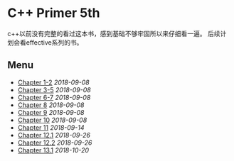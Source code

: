 # C++ Primer 5th
c++以前没有完整的看过这本书，感到基础不够牢固所以来仔细看一遍。
后续计划会看effective系列的书。
## Menu
* [Chapter 1-2](chapter1-2.md) *2018-09-08*
* [Chapter 3-5](chapter3-5.md) *2018-09-08*
* [Chapter 6-7](chapter6-7.md) *2018-09-08*
* [Chapter 8](chapter8.md) *2018-09-08*
* [Chapter 9](chapter9.md) *2018-09-08*
* [Chapter 10](chapter10.md) *2018-09-08*
* [Chapter 11](chapter11.md) *2018-09-14*
* [Chapter 12.1](chapter12_1.md) *2018-09-26*
* [Chapter 12.2](chapter12_2.md) *2018-09-26*
* [Chapter 13.1](chapter13_1.md) *2018-10-20*